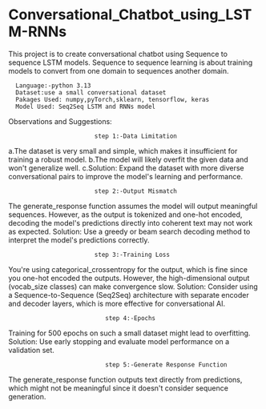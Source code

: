 # Conversational_Chatbot_using_LSTM-RNNs
This project is to create conversational chatbot using Sequence to sequence LSTM models. Sequence to sequence learning is about training models to convert from one domain to sequences another domain.
                                                                                                               
      Language:-python 3.13                                                                                   
      Dataset:use a small conversational dataset
      Pakages Used: numpy,pyTorch,sklearn, tensorflow, keras
      Model Used: Seq2Seq LSTM and RNNs model                                                                                                                                                                                       
                                                                                                            
Observations and Suggestions:
                                                                                                                    
                            step 1:-Data Limitation
                                                                                                                   
 a.The dataset is very small and simple, which makes it insufficient for training a robust model.
 b.The model will likely overfit the given data and won't generalize well.
 c.Solution: Expand the dataset with more diverse conversational pairs to improve the model's learning and performance. 
                                                                                                                    
                                                                                                                    
                            step 2:-Output Mismatch
                                                                                                                     
 The generate_response function assumes the model will output meaningful sequences. However, as the output is tokenized and one-hot encoded, decoding the model's predictions directly into coherent text may not work as expected.
Solution: Use a greedy or beam search decoding method to interpret the model's predictions correctly.
                                                                                                                    
                                                                                                                    
                            step 3:-Training Loss
                                                                                                                  
You're using categorical_crossentropy for the output, which is fine since you one-hot encoded the outputs. However, the high-dimensional output (vocab_size classes) can make convergence slow.
Solution: Consider using a Sequence-to-Sequence (Seq2Seq) architecture with separate encoder and decoder layers, which is more effective for conversational AI.
                                                                                                                    
                                                                                                                    
                               step 4:-Epochs
                                                                                                                
Training for 500 epochs on such a small dataset might lead to overfitting.
Solution: Use early stopping and evaluate model performance on a validation set.
                                                                                                                    
                                                                                                                    
                                                                                                                    
                               step 5:-Generate Response Function
                                                                                                                     
The generate_response function outputs text directly from predictions, which might not be meaningful since it doesn't consider sequence generation.
